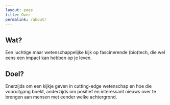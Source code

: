 ```yaml
---
layout: page
title: Over
permalink: /about/
---
```


## Wat? 
Een luchtige maar wetenschappelijke kijk op fascinerende (bio)tech, die wel eens een impact kan hebben op je leven.

## Doel? 
Enerzijds om een kijkje geven in cutting-edge wetenschap en hoe die vooruitgang boekt, anderzijds om positief en interessant nieuws over te brengen aan mensen met eender welke achtergrond.

